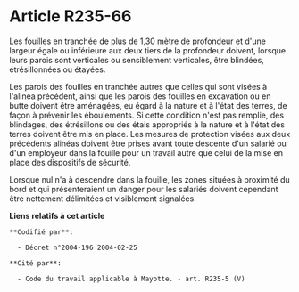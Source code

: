 # Article R235-66

Les fouilles en tranchée de plus de 1,30 mètre de profondeur et d'une largeur égale ou inférieure aux deux tiers de la
profondeur doivent, lorsque leurs parois sont verticales ou sensiblement verticales, être blindées, étrésillonnées ou
étayées.

Les parois des fouilles en tranchée autres que celles qui sont visées à l'alinéa précédent, ainsi que les parois des fouilles
en excavation ou en butte doivent être aménagées, eu égard à la nature et à l'état des terres, de façon à prévenir les
éboulements. Si cette condition n'est pas remplie, des blindages, des étrésillons ou des étais appropriés à la nature et à
l'état des terres doivent être mis en place. Les mesures de protection visées aux deux précédents alinéas doivent être prises
avant toute descente d'un salarié ou d'un employeur dans la fouille pour un travail autre que celui de la mise en place des
dispositifs de sécurité.

Lorsque nul n'a à descendre dans la fouille, les zones situées à proximité du bord et qui présenteraient un danger pour les
salariés doivent cependant être nettement délimitées et visiblement signalées.

**Liens relatifs à cet article**

	**Codifié par**:

	  - Décret n°2004-196 2004-02-25

	**Cité par**:

	  - Code du travail applicable à Mayotte. - art. R235-5 (V)
